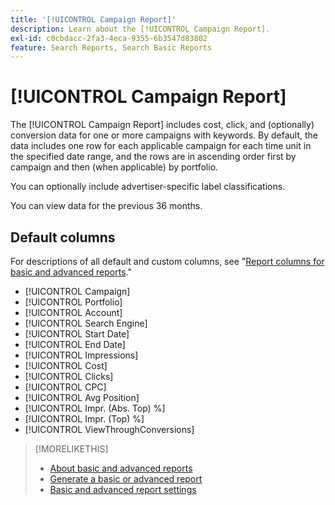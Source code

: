 ```yaml
---
title: '[!UICONTROL Campaign Report]'
description: Learn about the [!UICONTROL Campaign Report].
exl-id: c0cbdacc-2fa3-4eca-9355-6b3547d83802
feature: Search Reports, Search Basic Reports
---
```

# [!UICONTROL Campaign Report]

The [!UICONTROL Campaign Report] includes cost, click, and (optionally) conversion data for one or more campaigns with keywords. By default, the data includes one row for each applicable campaign for each time unit in the specified date range, and the rows are in ascending order first by campaign and then (when applicable) by portfolio.

You can optionally include advertiser-specific label classifications.

You can view data for the previous 36 months.

## Default columns

For descriptions of all default and custom columns, see "[Report columns for basic and advanced reports](basic-advanced-report-columns.md)."

* [!UICONTROL Campaign]
* [!UICONTROL Portfolio]
* [!UICONTROL Account]
* [!UICONTROL Search Engine]
* [!UICONTROL Start Date]
* [!UICONTROL End Date]
* [!UICONTROL Impressions]
* [!UICONTROL Cost]
* [!UICONTROL Clicks]
* [!UICONTROL CPC]
* [!UICONTROL Avg Position]
* [!UICONTROL Impr. (Abs. Top) %]
* [!UICONTROL Impr. (Top) %]
* [!UICONTROL ViewThroughConversions]

>[!MORELIKETHIS]
>
>* [About basic and advanced reports](basic-advanced-report-about.md)
>* [Generate a basic or advanced report](basic-advanced-report-generate.md)
>* [Basic and advanced report settings](basic-advanced-report-settings.md)
